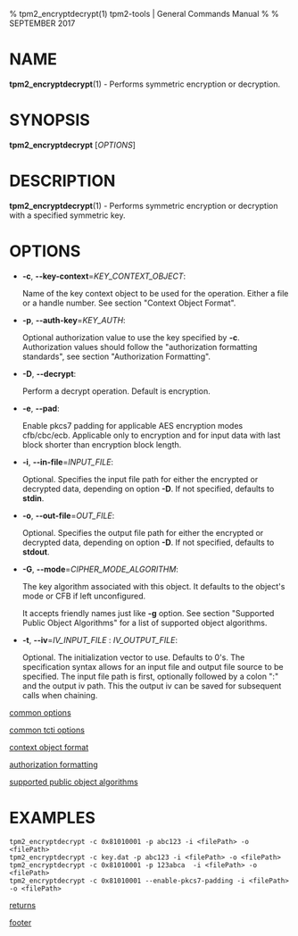 % tpm2_encryptdecrypt(1) tpm2-tools | General Commands Manual
%
% SEPTEMBER 2017

# NAME

**tpm2_encryptdecrypt**(1) - Performs symmetric encryption or decryption.

# SYNOPSIS

**tpm2_encryptdecrypt** [*OPTIONS*]

# DESCRIPTION

**tpm2_encryptdecrypt**(1) - Performs symmetric encryption or decryption with a
specified symmetric key.

# OPTIONS

  * **-c**, **\--key-context**=_KEY\_CONTEXT\_OBJECT_:

    Name of the key context object to be used for the  operation. Either a file
    or a handle number. See section "Context Object Format".

  * **-p**, **\--auth-key**=_KEY\_AUTH_:

    Optional authorization value to use the key specified by **-c**.
    Authorization values should follow the "authorization formatting standards",
    see section "Authorization Formatting".

  * **-D**, **\--decrypt**:

    Perform a decrypt operation. Default is encryption.

  * **-e**, **\--pad**:

    Enable pkcs7 padding for applicable AES encryption modes cfb/cbc/ecb.
    Applicable only to encryption and for input data with last block shorter
    than encryption block length.

  * **-i**, **\--in-file**=_INPUT\_FILE_:

    Optional. Specifies the input file path for either the encrypted or decrypted
    data, depending on option **-D**. If not specified, defaults to **stdin**.

  * **-o**, **\--out-file**=_OUT\_FILE_:

    Optional. Specifies the output file path for either the encrypted or decrypted
    data, depending on option **-D**. If not specified, defaults to **stdout**.

  * **-G**, **\--mode**=_CIPHER\_MODE\_ALGORITHM_:

    The key algorithm associated with this object. It defaults to the object's
    mode or CFB if left unconfigured.

    It accepts friendly names just like **-g** option.
    See section "Supported Public Object Algorithms" for a list
    of supported object algorithms.

  * **-t**, **\--iv**=_IV\_INPUT\_FILE_ : _IV\_OUTPUT\_FILE_:

    Optional. The initialization vector to use. Defaults to 0's. The specification
  syntax allows for an input file and output file source to be specified. The input file
  path is first, optionally followed by a colon ":" and the output iv path. This the output
  iv can be saved for subsequent calls when chaining.

[common options](common/options.md)

[common tcti options](common/tcti.md)

[context object format](common/ctxobj.md)

[authorization formatting](common/authorizations.md)

[supported public object algorithms](common/object-alg.md)

# EXAMPLES

```
tpm2_encryptdecrypt -c 0x81010001 -p abc123 -i <filePath> -o <filePath>
tpm2_encryptdecrypt -c key.dat -p abc123 -i <filePath> -o <filePath>
tpm2_encryptdecrypt -c 0x81010001 -p 123abca  -i <filePath> -o <filePath>
tpm2_encryptdecrypt -c 0x81010001 --enable-pkcs7-padding -i <filePath> -o <filePath>
```

[returns](common/returns.md)

[footer](common/footer.md)
